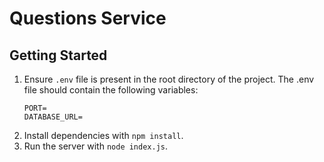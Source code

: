 # Questions Service

## Getting Started
1. Ensure `.env` file is present in the root directory of the project. The .env file should contain the following variables:
    ```
    PORT=
    DATABASE_URL=
    ```
1. Install dependencies with `npm install`.
1. Run the server with `node index.js`.